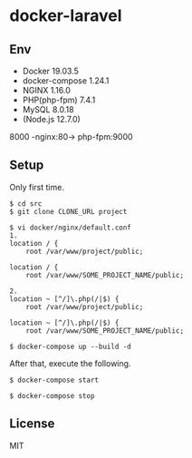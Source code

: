# docker-laravel

## Env

- Docker 19.03.5
- docker-compose 1.24.1
- NGINX 1.16.0
- PHP(php-fpm) 7.4.1
- MySQL 8.0.18
- (Node.js 12.7.0)

8000 -nginx:80-> php-fpm:9000

## Setup

Only first time.

```
$ cd src
$ git clone CLONE_URL project
```

```
$ vi docker/nginx/default.conf
1. 
location / {
    root /var/www/project/public;

location / {
    root /var/www/SOME_PROJECT_NAME/public;

2.
location ~ [^/]\.php(/|$) {
    root /var/www/project/public;

location ~ [^/]\.php(/|$) {
    root /var/www/SOME_PROJECT_NAME/public;
```

```
$ docker-compose up --build -d
```

After that, execute the following.

```
$ docker-compose start

$ docker-compose stop
```

## License

MIT
